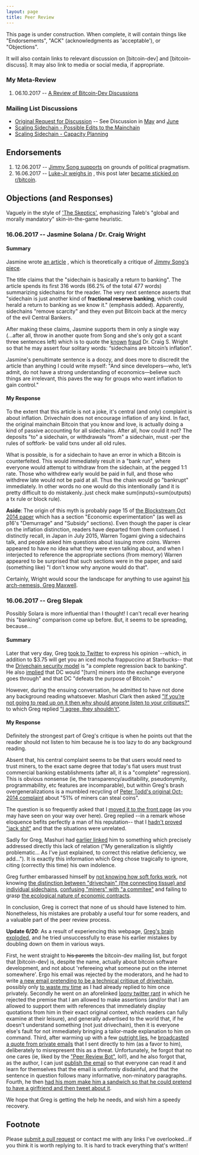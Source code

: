 ```yaml
---
layout: page
title: Peer Review
---
```



This page is under construction. When complete, it will contain things like "Endorsements", "ACK" (acknowledgments as 'acceptable'), or "Objections".

It will also contain links to relevant discussion on [bitcoin-dev] and [bitcoin-discuss]. It may also link to media or social media, if appropriate.

### My Meta-Review

1.  06.10.2017 -- [A Review of Bitcoin-Dev Discussions](https://lists.linuxfoundation.org/pipermail/bitcoin-dev/2017-June/014559.html)

### Mailing List Discussions

* [Original Request for Discussion](https://lists.linuxfoundation.org/pipermail/bitcoin-dev/2017-May/014364.html) -- See Discussion in [May](https://lists.linuxfoundation.org/pipermail/bitcoin-dev/2017-May/thread.html#14364) and [June](https://lists.linuxfoundation.org/pipermail/bitcoin-dev/2017-June/thread.html#14557)
* [Scaling Sidechain - Possible Edits to the Mainchain](https://lists.linuxfoundation.org/pipermail/bitcoin-discuss/2017-June/000147.html)
* [Scaling Sidechain - Capacity Planning](https://lists.linuxfoundation.org/pipermail/bitcoin-discuss/2017-June/000148.html)


## Endorsements

1. 12.06.2017 -- [Jimmy Song supports](https://medium.com/@jimmysong/how-to-give-everyone-more-control-b3391c0f7816) on grounds of political pragmatism.
2. 16.06.2017 -- [Luke-Jr weighs in](https://lists.linuxfoundation.org/pipermail/bitcoin-discuss/2017-June/000149.html) , this post later [became stickied on r/bitcoin](https://www.reddit.com/r/Bitcoin/comments/6hpkqd/how_to_get_both_decentralisation_and_the/).



## Objections (and Responses)


Vaguely in the style of ['The Skeptics'](http://nakamotoinstitute.org/the-skeptics/), emphasizing Taleb's "global and morally mandatory" skin-in-the-game heuristic.


<h3 id="solana-wright">16.06.2017 -- Jasmine Solana / Dr. Craig Wright</h3>

#### Summary

Jasmine wrote [an article](https://calvinayre.com/2017/06/16/bitcoin/dont-let-syntax-fool-creative-sidechain-basically-return-banking/) , which is theoretically a critique of [Jimmy Song's piece](https://medium.com/@jimmysong/how-to-give-everyone-more-control-b3391c0f7816).

The title claims that the "sidechain is basically a return to banking". The article spends its first 316 words (66.2% of the total 477 words) summarizing sidechains for the reader. The very next sentence asserts that "sidechain is just another kind of **fractional reserve banking**, which could herald a return to banking as we know it." (emphasis added). Apparently, sidechains "remove scarcity" and they even put Bitcoin back at the mercy of the evil Central Bankers.

After making these claims, Jasmine supports them in only a single way (...after all, throw in another quote from Song and she's only got a scant three sentences left) which is to quote the [known](https://www.reddit.com/r/Bitcoin/comments/3w027x/dr_craig_steven_wright_alleged_satoshi_by_wired/cxslii7/) [fraud](https://www.reddit.com/r/Bitcoin/comments/4hflr3/craig_wrights_signature_is_worthless/) Dr. Craig S. Wright so that he may assert four solitary words: “sidechains are bitcoin’s inflation”.

Jasmine's penultimate sentence is a doozy, and does more to discredit the article than anything I could write myself: "And since developers—who, let’s admit, do not have a strong understanding of economics—believe such things are irrelevant, this paves the way for groups who want inflation to gain control."

#### My Response

To the extent that this article is not a joke, it's central (and only) complaint is about inflation. Drivechain does not encourage inflation of any kind. In fact, the original mainchain Bitcoin that you know and love, is actually doing a kind of passive accounting for all sidechains. After all, how could it not? The deposits "to" a sidechain, or withdrawals "from" a sidechain, must -per the rules of softfork- be valid txns under all old rules.

What is possible, is for a sidechain to have an error in which a Bitcoin is counterfeited. This would immediately result in a "bank run", where everyone would attempt to withdraw from the sidechain, at the pegged 1:1 rate. Those who withdrew early would be paid in full, and those who withdrew late would not be paid at all. Thus the chain would go "bankrupt" immediately. In other words no one would do this intentionally (and it is pretty difficult to do mistakenly..just check make sum(inputs)=sum(outputs) a tx rule or block rule).

**Aside**: The origin of this myth is probably page 15 of [the Blockstream Oct 2014 paper](https://blockstream.com/sidechains.pdf) which has a section "Economic experimentation" (as well as p16's "Demurrage" and "Subsidy" sections). Even though the paper is clear on the inflation distinction, readers have departed from them confused. I distinctly recall, in Japan in July 2015, Warren Togami giving a sidechains talk, and people asked him questions about issuing more coins. Warren appeared to have no idea what they were even talking about, and when I interjected to reference the appropriate sections (from memory) Warren appeared to be surprised that such sections were in the paper, and said (something like) "I don't know why anyone would do that".

Certainly, Wright would scour the landscape for anything to use against [his arch-nemesis, Greg Maxwell](https://arstechnica.co.uk/information-technology/2016/08/craig-wrights-proof-that-he-invented-bitcoin-fuck-off-im-not-going-to-jump-through-hoops/).


<h3 id="slepak">16.06.2017 -- Greg Slepak</h3>

Possibly Solara is more influential than I thought! I can't recall ever hearing this "banking" comparison come up before. But, it seems to be spreading, because...

####  Summary

Later that very day, Greg [took to Twitter](https://twitter.com/taoeffect/status/875850514558210048) to express his opinion --which, in addition to $3.75 will get you an iced mocha frappuccino at Starbucks--  that the [Drivechain security model](http://www.truthcoin.info/blog/drivechain/#drivechains-security) is "a complete regression back to banking". He also [implied](https://twitter.com/taoeffect/status/875949046225031169) that DC would "[turn] miners into the exchange everyone goes through" and that DC "defeats the purpose of Bitcoin."

However, during the ensuing conversation, he admitted to have not done any background reading whatsoever. Mashuri Clark then asked ["If you’re not going to read up on it then why should anyone listen to your critiques?"](https://twitter.com/MashuriBC/status/875828093780230144) to which Greg replied ["I agree, they shouldn't"](https://twitter.com/taoeffect/status/875828528121495552).

#### My Response

Definitely the strongest part of Greg's critique is when he points out that the reader should not listen to him because he is too lazy to do any background reading.

Absent that, his central complaint seems to be that users would need to trust miners, to the exact same degree that today's fiat users must trust commercial banking establishments (after all, it is a "complete" regression). This is obvious nonsense (ie, the transparency/auditability, pseudonymity, programmability, etc features are incomparable), but within Greg's brash overgeneralizations is a mumbled recycling of [Peter Todd's original Oct-2014 complaint](https://www.reddit.com/r/Bitcoin/comments/2k01du/peter_todd_on_twitter_the_sidechains_paper_is/clgpjpx/) about "51% of miners can steal coins".

The question is so frequently asked that I [moved it to the front page](http://www.drivechain.info/#peter-todd--luke-jr-told-me-that-sidechains-are-insecure) (as you may have seen on your way over here). Greg replied --in a remark whose eloquence befits perfectly a man of his reputation-- that I [hadn't proved "jack shit"](https://twitter.com/taoeffect/status/875950307062063106) and that the situations were unrelated.

Sadly for Greg, Mashuri had [earlier linked](https://twitter.com/MashuriBC/status/875827165320708097) him to something which precisely addressed directly this lack of relation ("My generalization is slightly problematic... As I've just explained, to correct this relative deficiency, we add..."). It is exactly this information which Greg chose tragically to ignore, citing (correctly this time) his own indolence.

Greg further embarassed himself by [not knowing how soft forks work](https://twitter.com/Truthcoin/status/875923091385405441), not knowing [the distinction between "drivechain" (the connecting tissue) and individual sidechains](https://twitter.com/Truthcoin/status/875868272524234752), [confusing "miners" with "a commitee"](https://twitter.com/taoeffect/status/875823380045242368) and failing to grasp [the ecological nature of economic contracts](http://www.truthcoin.info/blog/wise-contracts/).

In conclusion, Greg is correct that none of us should have listened to him. Nonetheless, his mistakes are probably a useful tour for some readers, and a valuable part of the peer review process.

**Update 6/20**: As a result of experiencing this webpage, [Greg's brain exploded](\media\slepak-1.png), and he tried unsuccessfully to erase his earlier mistakes by doubling down on them in various ways.

First, he went straight to <s>his parents</s> the bitcoin-dev mailing list, but forgot that [bitcoin-dev] is, despite the name, actually about bitcoin software development, and not about 'refereeing what someone put on the internet somewhere'. Ergo his email was rejected by the moderators, and he had to write [a new email pretending to be a technical critique of drivechain](https://lists.linuxfoundation.org/pipermail/bitcoin-dev/2017-June/014600.html), possibly only [to waste my time](https://lists.linuxfoundation.org/pipermail/bitcoin-dev/2017-June/014609.html) as I had already replied to him once privately. Secondly he went on an aforelinked [loony twitter rant](https://twitter.com/taoeffect/status/876212719506006016) in which he rejected the premise that I am allowed to make assertions (and/or that I am allowed to support them with references that immediately display quotations from him in their exact original context, which readers can fully examine at their leisure), and generally advertised to the world that, if he doesn't understand something (not just drivechain), then it is everyone else's fault for not immediately bringing a tailor-made explanation to him on command. Third, after warming up with a few [outright lies](https://twitter.com/taoeffect/status/876219472004108288), he [broadcasted a quote from private emails](https://twitter.com/taoeffect/status/876859722950819840) that I sent directly to him (as a favor to him), deliberately to misrepresent this as a threat. Unfortunately, he forgot that no one cares (ie, liked by the ["Peer Review Bot"](https://twitter.com/Peer__Reviewer), lol!), and he also forgot that, as the author, I can just [publish the email](/media/seplak-june2017.eml) so that everyone can read it and learn for themselves that the email is uniformly disdainful, and that the sentence in question follows many informative, non-minatory paragraphs. Fourth, he then [had his mom make him a sandwich so that he could pretend to have a girlfriend and then tweet about it](https://twitter.com/taoeffect/status/876567758829273091).

We hope that Greg is getting the help he needs, and wish him a speedy recovery.




## Footnote

Please [submit a pull request](https://github.com/drivechain-project/drivechain.info/blob/gh-pages/peer-review/index.md) or contact me with any links I've overlooked...if you think it is worth replying to. It is hard to track everything that's written!
